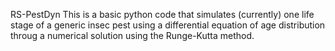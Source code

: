 RS-PestDyn
This is a basic python code that simulates (currently) one life stage of a generic insec pest using a differential equation of age distribution throug a numerical solution using the Runge-Kutta method.
